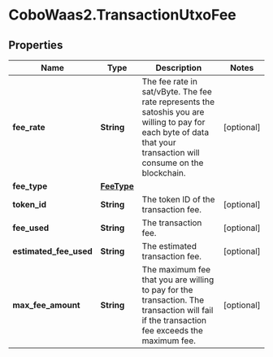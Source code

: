 # CoboWaas2.TransactionUtxoFee

## Properties

Name | Type | Description | Notes
------------ | ------------- | ------------- | -------------
**fee_rate** | **String** | The fee rate in sat/vByte. The fee rate represents the satoshis you are willing to pay for each byte of data that your transaction will consume on the blockchain. | [optional] 
**fee_type** | [**FeeType**](FeeType.md) |  | 
**token_id** | **String** | The token ID of the transaction fee. | [optional] 
**fee_used** | **String** | The transaction fee. | [optional] 
**estimated_fee_used** | **String** | The estimated transaction fee. | [optional] 
**max_fee_amount** | **String** | The maximum fee that you are willing to pay for the transaction. The transaction will fail if the transaction fee exceeds the maximum fee. | [optional] 



